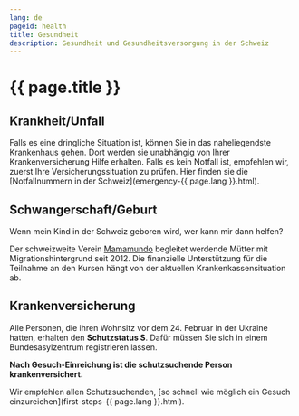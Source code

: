 ```yaml
---
lang: de
pageid: health
title: Gesundheit
description: Gesundheit und Gesundheitsversorgung in der Schweiz
---
```

# {{ page.title }}

## Krankheit/Unfall

Falls es eine dringliche Situation ist, können Sie in das naheliegendste Krankenhaus gehen. Dort werden sie unabhängig von Ihrer Krankenversicherung Hilfe erhalten.
Falls es kein Notfall ist, empfehlen wir, zuerst Ihre Versicherungssituation zu prüfen.
Hier finden sie die [Notfallnummern in der Schweiz](emergency-{{ page.lang }}.html).

## Schwangerschaft/Geburt
Wenn mein Kind in der Schweiz geboren wird, wer kann mir dann helfen?

Der schweizweite Verein [Mamamundo](http://staging.gesundheitsfoerderung.ch/pgv/gefoerderte-projekte/mamamundo.html) begleitet werdende Mütter mit Migrationshintergrund
seit 2012. Die finanzielle Unterstützung für die Teilnahme an den Kursen hängt von der aktuellen Krankenkassensituation ab.


## Krankenversicherung
Alle Personen, die ihren Wohnsitz vor dem 24. Februar in der Ukraine hatten, erhalten den **Schutzstatus S**.
Dafür müssen Sie sich in einem Bundesasylzentrum registrieren lassen. 

**Nach Gesuch-Einreichung ist die schutzsuchende Person krankenversichert.**

Wir empfehlen allen Schutzsuchenden, [so schnell wie möglich ein Gesuch einzureichen](first-steps-{{ page.lang }}.html).
